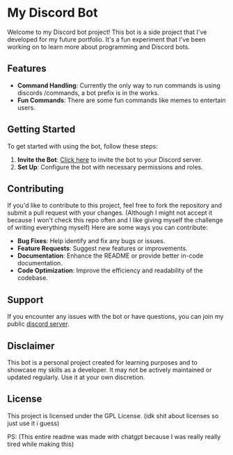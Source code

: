 # My Discord Bot

Welcome to my Discord bot project! This bot is a side project that I've developed for my future portfolio. It's a fun experiment that I've been working on to learn more about programming and Discord bots.

## Features

- **Command Handling**: Currently the only way to run commands is using discords /commands, a bot prefix is in the works.
- **Fun Commands**: There are some fun commands like memes to entertain users.

## Getting Started

To get started with using the bot, follow these steps:

1. **Invite the Bot**: [Click here](https://discord.com/api/oauth2/authorize?client_id=1212571440386408558&permissions=380641598593&scope=bot+applications.commands) to invite the bot to your Discord server.
2. **Set Up**: Configure the bot with necessary permissions and roles.

## Contributing

If you'd like to contribute to this project, feel free to fork the repository and submit a pull request with your changes. (Although I might not accept it because I won't check this repo often and I like giving myself the challenge of writing everything myself) Here are some ways you can contribute:

- **Bug Fixes**: Help identify and fix any bugs or issues.
- **Feature Requests**: Suggest new features or improvements.
- **Documentation**: Enhance the README or provide better in-code documentation.
- **Code Optimization**: Improve the efficiency and readability of the codebase.

## Support

If you encounter any issues with the bot or have questions, you can join my public [discord server](https://discord.gg/WEErxAP8kz).

## Disclaimer

This bot is a personal project created for learning purposes and to showcase my skills as a developer. It may not be actively maintained or updated regularly. Use it at your own discretion.

## License

This project is licensed under the GPL License. (idk shit about licenses so just use it i guess)

PS: (This entire readme was made with chatgpt because I was really really tired while making this)
